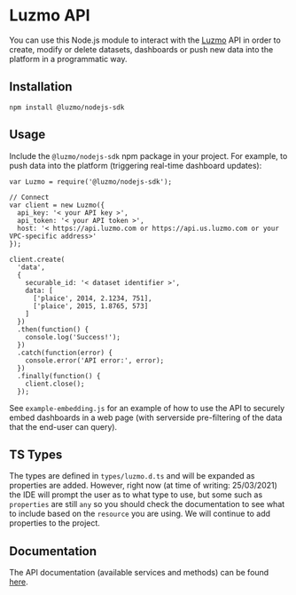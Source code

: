 # Luzmo API

You can use this Node.js module to interact with the [Luzmo](https://luzmo.com) API in order to create, modify or delete datasets, dashboards or push new data into the platform in a programmatic way.

## Installation

`npm install @luzmo/nodejs-sdk`

## Usage

Include the `@luzmo/nodejs-sdk` npm package in your project. For example, to push data into the platform (triggering real-time dashboard updates):

```
var Luzmo = require('@luzmo/nodejs-sdk');

// Connect
var client = new Luzmo({
  api_key: '< your API key >',
  api_token: '< your API token >',
  host: '< https://api.luzmo.com or https://api.us.luzmo.com or your VPC-specific address>'
});

client.create(
  'data',
  {
    securable_id: '< dataset identifier >',
    data: [
      ['plaice', 2014, 2.1234, 751],
      ['plaice', 2015, 1.8765, 573]
    ]
  })
  .then(function() {
    console.log('Success!');
  })
  .catch(function(error) {
    console.error('API error:', error);
  })
  .finally(function() {
    client.close();
  });
```

See `example-embedding.js` for an example of how to use the API to securely embed dashboards in a web page (with serverside pre-filtering of the data that the end-user can query).

## TS Types

The types are defined in `types/luzmo.d.ts` and will be expanded as properties are added. However, right now (at time of writing: 25/03/2021) the IDE will prompt the user as to what type to use, but some such as `properties` are still `any` so you should check the documentation to see what to include based on the `resource` you are using. We will continue to add properties to the project.

## Documentation

The API documentation (available services and methods) can be found [here](http://developer.luzmo.com).

